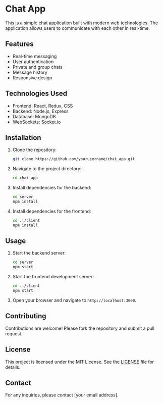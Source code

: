 # Chat App

This is a simple chat application built with modern web technologies. The application allows users to communicate with each other in real-time.

## Features

- Real-time messaging
- User authentication
- Private and group chats
- Message history
- Responsive design

## Technologies Used

- Frontend: React, Redux, CSS
- Backend: Node.js, Express
- Database: MongoDB
- WebSockets: Socket.io

## Installation

1. Clone the repository:
    ```sh
    git clone https://github.com/yourusername/chat_app.git
    ```
2. Navigate to the project directory:
    ```sh
    cd chat_app
    ```
3. Install dependencies for the backend:
    ```sh
    cd server
    npm install
    ```
4. Install dependencies for the frontend:
    ```sh
    cd ../client
    npm install
    ```

## Usage

1. Start the backend server:
    ```sh
    cd server
    npm start
    ```
2. Start the frontend development server:
    ```sh
    cd ../client
    npm start
    ```
3. Open your browser and navigate to `http://localhost:3000`.

## Contributing

Contributions are welcome! Please fork the repository and submit a pull request.

## License

This project is licensed under the MIT License. See the [LICENSE](LICENSE) file for details.

## Contact

For any inquiries, please contact [your email address].
